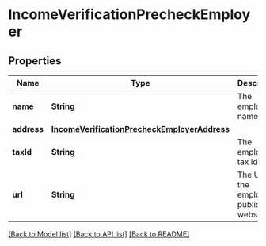 # IncomeVerificationPrecheckEmployer

## Properties
Name | Type | Description | Notes
------------ | ------------- | ------------- | -------------
**name** | **String** | The employer&#39;s name | [optional] 
**address** | [**IncomeVerificationPrecheckEmployerAddress**](IncomeVerificationPrecheckEmployerAddress.md) |  | [optional] 
**taxId** | **String** | The employer&#39;s tax id | [optional] 
**url** | **String** | The URL for the employer&#39;s public website | [optional] 

[[Back to Model list]](../README.md#documentation-for-models) [[Back to API list]](../README.md#documentation-for-api-endpoints) [[Back to README]](../README.md)


